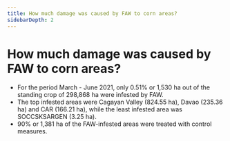 ```yaml
---
title: How much damage was caused by FAW to corn areas?
sidebarDepth: 2
---
```


# How much damage was caused by FAW to corn areas?


 - For the period March - June 2021, only 0.51% or 1,530 ha out of the standing crop of 298,868 ha were infested by FAW. 
 - The top infested areas were Cagayan Valley (824.55 ha), Davao (235.36 ha) and CAR (166.21 ha), while the least  infested area was SOCCSKSARGEN (3.25 ha).
 - 90% or 1,381 ha of the FAW-infested areas were treated with control measures.
